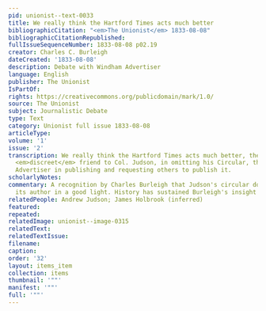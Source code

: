 ```yaml
---
pid: unionist--text-0033
title: We really think the Hartford Times acts much better
bibliographicCitation: "<em>The Unionist</em> 1833-08-08"
bibliographicCitationRepublished: 
fullIssueSequenceNumber: 1833-08-08 p02.19
creator: Charles C. Burleigh
dateCreated: '1833-08-08'
description: Debate with Windham Advertiser
language: English
publisher: The Unionist
IsPartOf: 
rights: https://creativecommons.org/publicdomain/mark/1.0/
source: The Unionist
subject: Journalistic Debate
type: Text
category: Unionist full issue 1833-08-08
articleType: 
volume: '1'
issue: '2'
transcription: We really think the Hartford Times acts much better, the part of a
  <em>discreet</em> friend to Col. Judson, in omitting his Circular, than does the
  Advertiser in publishing and requesting others to publish it.
scholarlyNotes: 
commentary: A recognition by Charles Burleigh that Judson's circular does not present
  its author in a good light. History has sustained Burleigh's insight in this regard.
relatedPeople: Andrew Judson; James Holbrook (inferred)
featured: 
repeated: 
relatedImage: unionist--image-0315
relatedText: 
relatedTextIssue: 
filename: 
caption: 
order: '32'
layout: items_item
collection: items
thumbnail: '""'
manifest: '""'
full: '""'
---
```

